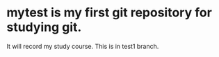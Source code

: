 # mytest is my first git repository for studying git.
It will record my study course.
This is in test1 branch.
